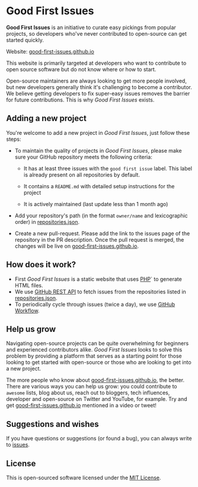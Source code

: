 # Good First Issues

**Good First Issues** is an initiative to curate easy pickings from popular projects, so developers who've never contributed to open-source can get started quickly.

Website: [good-first-issues.github.io](https://good-first-issues.github.io)

This website is primarily targeted at developers who want to contribute to open source software but do not know where or how to start.

Open-source maintainers are always looking to get more people involved, but new developers generally think it's challenging to become a contributor. We believe getting developers to fix super-easy issues removes the barrier for future contributions. This is why *Good First Issues* exists.

## Adding a new project

You're welcome to add a new project in *Good First Issues*, just follow these steps:

- To maintain the quality of projects in *Good First Issues*, please make sure your GitHub repository meets the following criteria:

    - It has at least three issues with the `good first issue` label. This label is already present on all repositories by default.

    - It contains a `README.md` with detailed setup instructions for the project

    - It is actively maintained (last update less than 1 month ago)

- Add your repository's path (in the format `owner/name` and lexicographic order) in [repositories.json](https://github.com/gomzyakov/good-first-issue/blob/main/repositories.json).

- Create a new pull-request. Please add the link to the issues page of the repository in the PR description. Once the pull request is merged, the changes will be live on [good-first-issues.github.io](https://good-first-issues.github.io).

## How does it work?

- First *Good First Issues* is a static website that uses [PHP](https://www.php.net)` to generate HTML files. 
- We use [GitHub REST API](https://docs.github.com/en/rest) to fetch issues from the repositories listed in [repositories.json](https://github.com/gomzyakov/good-first-issue/blob/main/repositories.json).
- To periodically cycle through issues (twice a day), we use [GitHub Workflow](https://docs.github.com/en/actions/using-workflows).

## Help us grow

Navigating open-source projects can be quite overwhelming for beginners and experienced contributors alike. *Good First Issues* looks to solve this problem by providing a platform that serves as a starting point for those looking to get started with open-source or those who are looking to get into a new project.

The more people who know about [good-first-issues.github.io](https://good-first-issues.github.io), the better. There are various ways you can help us grow: you could contribute to `awesome` lists, blog about us, reach out to bloggers, tech influences, developer and open-source on Twitter and YouTube, for example. Try and get [good-first-issues.github.io](https://good-first-issues.github.io) mentioned in a video or tweet!

## Suggestions and wishes

If you have questions or suggestions (or found a bug), you can always write to [issues](https://github.com/good-first-issues/good-first-issues.github.io/issues).

## License

This is open-sourced software licensed under the [MIT License](https://github.com/good-first-issues/good-first-issues.github.io/blob/main/LICENSE).
